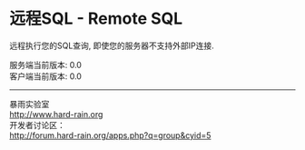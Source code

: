 # 远程SQL - Remote SQL

远程执行您的SQL查询, 即使您的服务器不支持外部IP连接.



服务端当前版本: 0.0  
客户端当前版本: 0.0

-------------------------------
暴雨实验室  
http://www.hard-rain.org  
开发者讨论区：  
http://forum.hard-rain.org/apps.php?q=group&cyid=5
